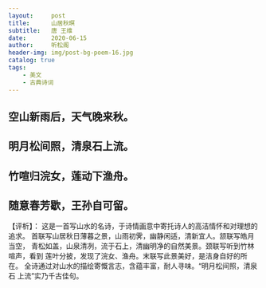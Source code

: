 ```yaml
---
layout:     post
title:      山居秋暝
subtitle:   唐 王维
date:       2020-06-15
author:     听松阁
header-img: img/post-bg-poem-16.jpg
catalog: true
tags:
    - 美文
    - 古典诗词
---
```


## 空山新雨后，天气晚来秋。
## 明月松间照，清泉石上流。
## 竹喧归浣女，莲动下渔舟。
## 随意春芳歇，王孙自可留。

【评析】：
这是一首写山水的名诗，于诗情画意中寄托诗人的高洁情怀和对理想的追求。
首联写山居秋日薄暮之景，山雨初霁，幽静闲适，清新宜人。颔联写皓月当空，
青松如盖，山泉清冽，流于石上，清幽明净的自然美景。颈联写听到竹林喧声，看到
莲叶分披，发现了浣女、渔舟。末联写此景美好，是洁身自好的所在。
全诗通过对山水的描绘寄慨言志，含蕴丰富，耐人寻味。“明月松间照，清泉石
上流”实乃千古佳句。

